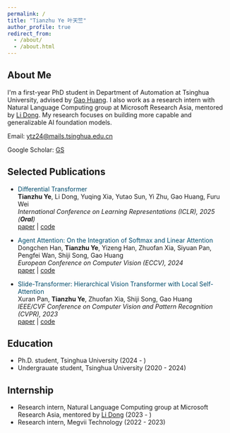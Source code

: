 ```yaml
---
permalink: /
title: "Tianzhu Ye 叶天竺"
author_profile: true
redirect_from: 
  - /about/
  - /about.html
---
```


## About Me
I'm a first-year PhD student in Department of Automation at Tsinghua University, advised by [Gao Huang](https://www.gaohuang.net/). I also work as a research intern with Natural Language Computing group at Microsoft Research Asia, mentored by [Li Dong](https://dong.li/). My research focuses on building more capable and generalizable AI foundation models.

Email: ytz24@mails.tsinghua.edu.cn

Google Scholar: [GS](https://scholar.google.com/citations?user=7X8BCBsAAAAJ)

## Selected Publications

- <span style="color:#004B6B">Differential Transformer</span>  
**Tianzhu Ye**, Li Dong, Yuqing Xia, Yutao Sun, Yi Zhu, Gao Huang, Furu Wei  
*International Conference on Learning Representations (ICLR), 2025 (**Oral**)*  
[paper](https://arxiv.org/abs/2410.05258) | [code](https://aka.ms/Diff-Transformer)  

- <span style="color:#004B6B">Agent Attention: On the Integration of Softmax and Linear Attention</span>  
Dongchen Han, **Tianzhu Ye**, Yizeng Han, Zhuofan Xia, Siyuan Pan, Pengfei Wan, Shiji Song, Gao Huang  
*European Conference on Computer Vision (ECCV), 2024*  
[paper](https://arxiv.org/abs/2312.08874) | [code](https://github.com/LeapLabTHU/Agent-Attention)

- <span style="color:#004B6B">Slide-Transformer: Hierarchical Vision Transformer with Local Self-Attention</span>  
Xuran Pan, **Tianzhu Ye**, Zhuofan Xia, Shiji Song, Gao Huang  
*IEEE/CVF Conference on Computer Vision and Pattern Recognition (CVPR), 2023*  
[paper](https://arxiv.org/abs/2304.04237) | [code](https://github.com/LeapLabTHU/Slide-Transformer)

## Education
- Ph.D. student, Tsinghua University (2024 - )
- Undergrauate student, Tsinghua University (2020 - 2024)

## Internship
- Research intern, Natural Language Computing group at Microsoft Research Asia, mentored by [Li Dong](https://dong.li/) (2023 - )
- Research intern, Megvii Technology (2022 - 2023)
